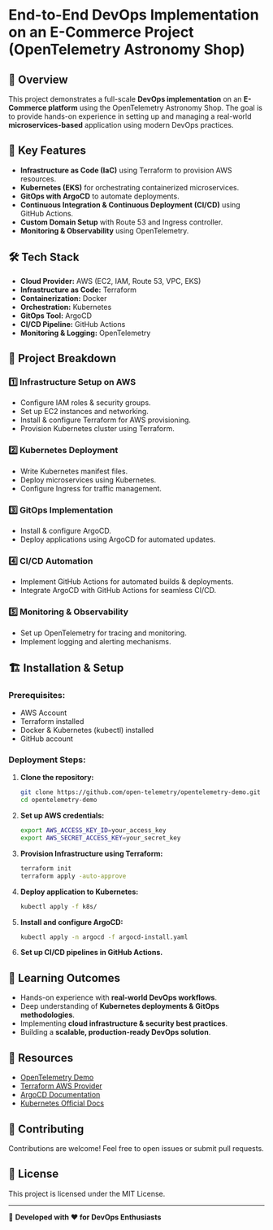 # End-to-End DevOps Implementation on an E-Commerce Project (OpenTelemetry Astronomy Shop)

## 📌 Overview
This project demonstrates a full-scale **DevOps implementation** on an **E-Commerce platform** using the OpenTelemetry Astronomy Shop. The goal is to provide hands-on experience in setting up and managing a real-world **microservices-based** application using modern DevOps practices.

## 🚀 Key Features
- **Infrastructure as Code (IaC)** using Terraform to provision AWS resources.
- **Kubernetes (EKS)** for orchestrating containerized microservices.
- **GitOps with ArgoCD** to automate deployments.
- **Continuous Integration & Continuous Deployment (CI/CD)** using GitHub Actions.
- **Custom Domain Setup** with Route 53 and Ingress controller.
- **Monitoring & Observability** using OpenTelemetry.

## 🛠️ Tech Stack
- **Cloud Provider:** AWS (EC2, IAM, Route 53, VPC, EKS)
- **Infrastructure as Code:** Terraform
- **Containerization:** Docker
- **Orchestration:** Kubernetes
- **GitOps Tool:** ArgoCD
- **CI/CD Pipeline:** GitHub Actions
- **Monitoring & Logging:** OpenTelemetry

## 📑 Project Breakdown
### 1️⃣ Infrastructure Setup on AWS
- Configure IAM roles & security groups.
- Set up EC2 instances and networking.
- Install & configure Terraform for AWS provisioning.
- Provision Kubernetes cluster using Terraform.

### 2️⃣ Kubernetes Deployment
- Write Kubernetes manifest files.
- Deploy microservices using Kubernetes.
- Configure Ingress for traffic management.

### 3️⃣ GitOps Implementation
- Install & configure ArgoCD.
- Deploy applications using ArgoCD for automated updates.

### 4️⃣ CI/CD Automation
- Implement GitHub Actions for automated builds & deployments.
- Integrate ArgoCD with GitHub Actions for seamless CI/CD.

### 5️⃣ Monitoring & Observability
- Set up OpenTelemetry for tracing and monitoring.
- Implement logging and alerting mechanisms.

## 🏗️ Installation & Setup
### Prerequisites:
- AWS Account
- Terraform installed
- Docker & Kubernetes (kubectl) installed
- GitHub account

### Deployment Steps:
1. **Clone the repository:**
   ```bash
   git clone https://github.com/open-telemetry/opentelemetry-demo.git
   cd opentelemetry-demo
   ```
2. **Set up AWS credentials:**
   ```bash
   export AWS_ACCESS_KEY_ID=your_access_key
   export AWS_SECRET_ACCESS_KEY=your_secret_key
   ```
3. **Provision Infrastructure using Terraform:**
   ```bash
   terraform init
   terraform apply -auto-approve
   ```
4. **Deploy application to Kubernetes:**
   ```bash
   kubectl apply -f k8s/
   ```
5. **Install and configure ArgoCD:**
   ```bash
   kubectl apply -n argocd -f argocd-install.yaml
   ```
6. **Set up CI/CD pipelines in GitHub Actions.**

## 🎯 Learning Outcomes
- Hands-on experience with **real-world DevOps workflows**.
- Deep understanding of **Kubernetes deployments & GitOps methodologies**.
- Implementing **cloud infrastructure & security best practices**.
- Building a **scalable, production-ready DevOps solution**.

## 📖 Resources
- [OpenTelemetry Demo](https://github.com/open-telemetry/opentelemetry-demo)
- [Terraform AWS Provider](https://registry.terraform.io/providers/hashicorp/aws/latest/docs)
- [ArgoCD Documentation](https://argo-cd.readthedocs.io/en/stable/)
- [Kubernetes Official Docs](https://kubernetes.io/docs/)

## 🤝 Contributing
Contributions are welcome! Feel free to open issues or submit pull requests.

## 📜 License
This project is licensed under the MIT License.

---

🚀 **Developed with ❤️ for DevOps Enthusiasts**
